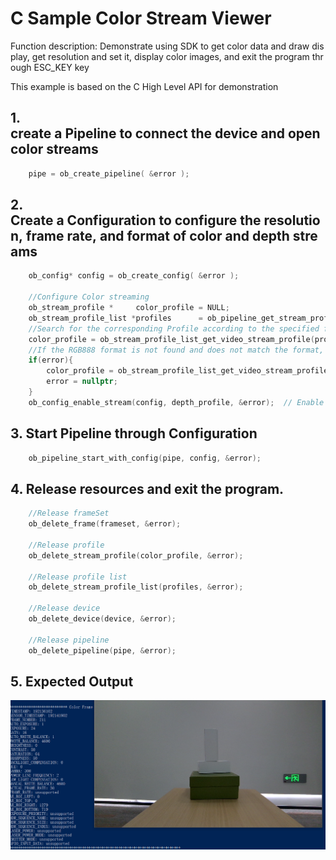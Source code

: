 # C Sample Color Stream Viewer

Function description: Demonstrate using SDK to get color data and draw display, get resolution and set it, display color images, and exit the program through ESC_KEY key

This example is based on the C High Level API for demonstration

## 1. create a Pipeline to connect the device and open color streams
```c
    pipe = ob_create_pipeline( &error );
```

## 2. Create a Configuration to configure the resolution, frame rate, and format of color and depth streams
```c
    ob_config* config = ob_create_config( &error );

    //Configure Color streaming
    ob_stream_profile *     color_profile = NULL;
    ob_stream_profile_list *profiles      = ob_pipeline_get_stream_profile_list(pipe, OB_SENSOR_Color, &error);
    //Search for the corresponding Profile according to the specified format, and prioritize the RGB888 format
    color_profile = ob_stream_profile_list_get_video_stream_profile(profiles, 640, OB_HEIGHT_ANY, OB_FORMAT_RGB, 30, &error);
    //If the RGB888 format is not found and does not match the format, search for the corresponding profile to open the stream
    if(error){
    	color_profile = ob_stream_profile_list_get_video_stream_profile(profiles, 640, OB_HEIGHT_ANY, OB_FORMAT_ANY, 30, &error);
    	error = nullptr;
    }
    ob_config_enable_stream(config, depth_profile, &error);  // Enable configuration
```

## 3. Start Pipeline through Configuration
```c
    ob_pipeline_start_with_config(pipe, config, &error);
```


## 4. Release resources and exit the program.
```c
    //Release frameSet
    ob_delete_frame(frameset, &error);
    
    //Release profile
    ob_delete_stream_profile(color_profile, &error);
    
    //Release profile list
    ob_delete_stream_profile_list(profiles, &error);
    
    //Release device
    ob_delete_device(device, &error);
    
    //Release pipeline
    ob_delete_pipeline(pipe, &error);
```

## 5. Expected Output 
![image](Image/color_viewer.png)